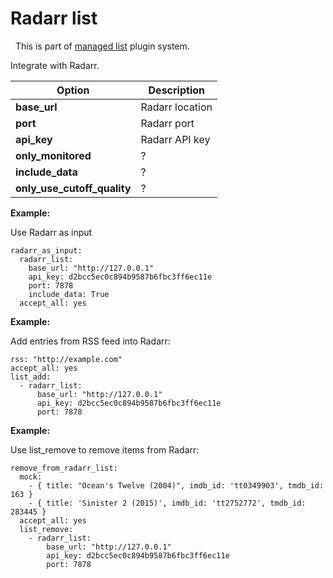 # Radarr list
<div class="alert alert-success" role="info">
  
  <span class="glyphicon glyphicon glyphicon-cog"></span>
  &nbsp; This is part of [managed list](/Plugins/List) plugin system.
</div>

Integrate with Radarr.

|  Option  |  Description  |
| --- | --- |
| **base_url** | Radarr location |
| **port** | Radarr port |
| **api_key** | Radarr API key |
| **only_monitored** | ? |
| **include_data** | ? |
| **only_use_cutoff_quality** | ? |


**Example:**

Use Radarr as input


```
radarr_as_input:
  radarr_list:
    base_url: "http://127.0.0.1"
    api_key: d2bcc5ec0c894b9587b6fbc3ff6ec11e
    port: 7878
    include_data: True
  accept_all: yes
```

**Example:**

Add entries from RSS feed into Radarr:

```
rss: "http://example.com"
accept_all: yes
list_add:
  - radarr_list:
      base_url: "http://127.0.0.1"
      api_key: d2bcc5ec0c894b9587b6fbc3ff6ec11e
      port: 7878
```

**Example:**

Use list_remove to remove items from Radarr:

```
remove_from_radarr_list:
  mock:
    - { title: "Ocean's Twelve (2004)", imdb_id: 'tt0349903', tmdb_id: 163 }
    - { title: 'Sinister 2 (2015)', imdb_id: 'tt2752772', tmdb_id: 283445 }
  accept_all: yes
  list_remove:
    - radarr_list:
        base_url: "http://127.0.0.1"
        api_key: d2bcc5ec0c894b9587b6fbc3ff6ec11e
        port: 7878
```

